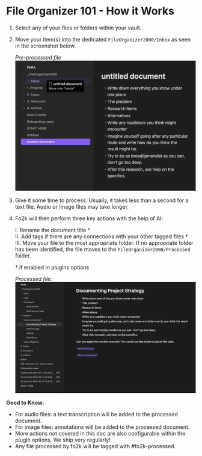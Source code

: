 # File Organizer 101 - How it Works

1. Select any of your files or folders within your vault.

2. Move your item(s) into the dedicated `FileOrganizer2000/Inbox` as seen in the screenshot below.

    *Pre-processed file*  
    ![Pre-processed file](images/pre_processed_file.png)

3. Give it some time to process. Usually, it takes less than a second for a text file. Audio or Image files may take longer.

4. Fo2k will then perform three key actions with the help of AI:

    I. Rename the document title †  
    II. Add tags if there are any connections with your other tagged files †  
    III. Move your file to the most appropriate folder. If no appropriate folder has been identified, the file moves to the `FileOrganizer2000/Processed` folder.  

    † if enabled in plugins options

    *Processed file:*  
    ![Processed file](images/processed_file.png)  

**Good to Know:**

- For audio files: a text transcription will be added to the processed document.
- For image files: annotations will be added to the processed document.
- More actions not covered in this doc are also configurable within the plugin options. We ship very regularly!
- Any file processed by fo2k will be tagged with #fo2k-processed.

